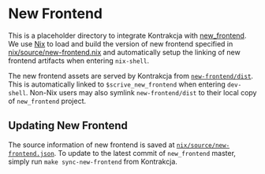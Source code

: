 # New Frontend

This is a placeholder directory to integrate Kontrakcja with
[new_frontend](https://github.com/scrive/new_frontend).
We use [Nix](../doc/nix.md) to load and build the version of
new frontend specified in
[nix/source/new-frontend.nix](../nix/source/new-frontend.nix)
and automatically setup the linking of new frontend artifacts
when entering `nix-shell`.

The new frontend assets are served by Kontrakcja from
[`new-frontend/dist`](./dist). This is automatically linked to
`$scrive_new_frontend` when entering `dev-shell`. Non-Nix
users may also symlink `new-frontend/dist` to their local copy
of `new_frontend` project.

## Updating New Frontend

The source information of new frontend is saved at
[`nix/source/new-frontend.json`](../nix/source/new-frontend.json).
To update to the latest commit of `new_frontend` master,
simply run `make sync-new-frontend` from Kontrakcja.

